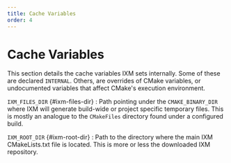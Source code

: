 ```yaml
---
title: Cache Variables
order: 4
---
```


# Cache Variables

This section details the cache variables IXM sets internally. Some of these are
declared `INTERNAL`. Others, are overrides of CMake variables, or undocumented
variables that affect CMake's execution environment.

`IXM_FILES_DIR` {#ixm-files-dir}
: Path pointing under the `CMAKE_BINARY_DIR` where IXM will generate build-wide
  or project specific temporary files. This is mostly an analogue to the
  `CMakeFiles` directory found under a configured build.

`IXM_ROOT_DIR` {#ixm-root-dir}
: Path to the directory where the main IXM CMakeLists.txt file is located. This
  is more or less the downloaded IXM repository.
